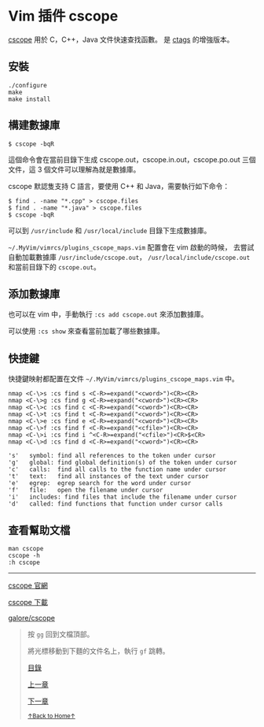 # Vim 插件 cscope

[cscope](http://cscope.sourceforge.net/) 用於 C，C++，Java 文件快速查找函數。
是 [ctags](http://ctags.sourceforge.net/) 的增強版本。

## 安裝

```
./configure
make
make install
```

## 構建數據庫

```
$ cscope -bqR
```

這個命令會在當前目錄下生成 cscope.out，cscope.in.out，cscope.po.out 三個文件，這
3 個文件可以理解為就是數據庫。

cscope 默認隻支持 C 語言，要使用 C++ 和 Java，需要執行如下命令：

```
$ find . -name "*.cpp" > cscope.files
$ find . -name "*.java" > cscope.files
$ cscope -bqR
```

可以到 `/usr/include` 和 `/usr/local/include` 目錄下生成數據庫。

`~/.MyVim/vimrcs/plugins_cscope_maps.vim` 配置會在 vim 啟動的時候，
去嘗試自動加載數據庫 `/usr/include/cscope.out`，
`/usr/local/include/cscope.out` 和當前目錄下的 `cscope.out`。

## 添加數據庫

也可以在 vim 中，手動執行 `:cs add cscope.out` 來添加數據庫。

可以使用 `:cs show` 來查看當前加載了哪些數據庫。

## 快捷鍵

快捷鍵映射都配置在文件 `~/.MyVim/vimrcs/plugins_cscope_maps.vim` 中。

```
nmap <C-\>s :cs find s <C-R>=expand("<cword>")<CR><CR>
nmap <C-\>g :cs find g <C-R>=expand("<cword>")<CR><CR>
nmap <C-\>c :cs find c <C-R>=expand("<cword>")<CR><CR>
nmap <C-\>t :cs find t <C-R>=expand("<cword>")<CR><CR>
nmap <C-\>e :cs find e <C-R>=expand("<cword>")<CR><CR>
nmap <C-\>f :cs find f <C-R>=expand("<cfile>")<CR><CR>
nmap <C-\>i :cs find i ^<C-R>=expand("<cfile>")<CR>$<CR>
nmap <C-\>d :cs find d <C-R>=expand("<cword>")<CR><CR>
```

```
's'   symbol: find all references to the token under cursor
'g'   global: find global definition(s) of the token under cursor
'c'   calls:  find all calls to the function name under cursor
't'   text:   find all instances of the text under cursor
'e'   egrep:  egrep search for the word under cursor
'f'   file:   open the filename under cursor
'i'   includes: find files that include the filename under cursor
'd'   called: find functions that function under cursor calls
```

## 查看幫助文檔

```
man cscope
cscope -h
:h cscope
```

* * *

[cscope 官網](http://cscope.sourceforge.net/)

[cscope 下載](https://sourceforge.net/projects/cscope/files/)

[galore/cscope](https://github.com/mhinz/vim-galore#cscope)

> 按 `gg` 回到文檔頂部。
>
> 將光標移動到下麵的文件名上，執行 `gf` 跳轉。
>
> [目錄](README.md)
>
> [上一章](README_vim_3.2_plugin_pathogen.md)
>
> [下一章](README_vim_3.4_plugin_nerdtree.md)
>
> <a href='https://github.com/MDGSF/MyVim'><small>↑Back to Home↑</small></a>

